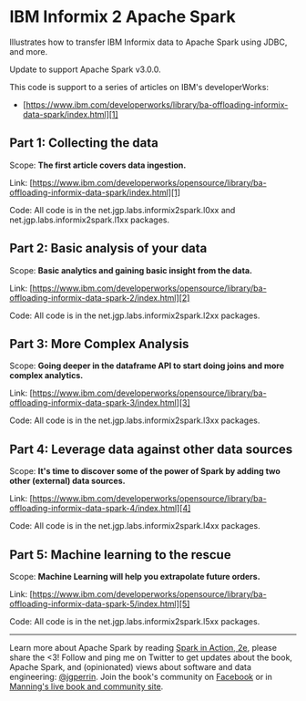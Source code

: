 # IBM Informix 2 Apache Spark

Illustrates how to transfer IBM Informix data to Apache Spark using JDBC, and more.

Update to support Apache Spark v3.0.0.

This code is support to a series of articles on IBM's developerWorks:
* [https://www.ibm.com/developerworks/library/ba-offloading-informix-data-spark/index.html][1]

## Part 1: Collecting the data

Scope:
**The first article covers data ingestion.**

Link: [https://www.ibm.com/developerworks/opensource/library/ba-offloading-informix-data-spark/index.html][1]

Code:
All code is in the net.jgp.labs.informix2spark.l0xx and net.jgp.labs.informix2spark.l1xx packages.

## Part 2: Basic analysis of your data

Scope:
**Basic analytics and gaining basic insight from the data.**

Link:
[https://www.ibm.com/developerworks/opensource/library/ba-offloading-informix-data-spark-2/index.html][2]

Code:
All code is in the net.jgp.labs.informix2spark.l2xx packages.

## Part 3: More Complex Analysis

Scope:
**Going deeper in the dataframe API to start doing joins and more complex analytics.**

Link:
[https://www.ibm.com/developerworks/opensource/library/ba-offloading-informix-data-spark-3/index.html][3]

Code:
All code is in the net.jgp.labs.informix2spark.l3xx packages.

## Part 4: Leverage data against other data sources

Scope:
**It's time to discover some of the power of Spark by adding two other (external) data sources.**

Link:
[https://www.ibm.com/developerworks/opensource/library/ba-offloading-informix-data-spark-4/index.html][4]

Code:
All code is in the net.jgp.labs.informix2spark.l4xx packages.

## Part 5: Machine learning to the rescue

Scope:
**Machine Learning will help you extrapolate future orders.**

Link:
[https://www.ibm.com/developerworks/opensource/library/ba-offloading-informix-data-spark-5/index.html][5]

Code:
All code is in the net.jgp.labs.informix2spark.l5xx packages.


[1]: https://www.ibm.com/developerworks/library/ba-offloading-informix-data-spark/index.html
[2]: https://www.ibm.com/developerworks/opensource/library/ba-offloading-informix-data-spark-2/index.html
[3]: https://www.ibm.com/developerworks/opensource/library/ba-offloading-informix-data-spark-3/index.html
[4]: https://www.ibm.com/developerworks/opensource/library/ba-offloading-informix-data-spark-4/index.html
[5]: https://www.ibm.com/developerworks/opensource/library/ba-offloading-informix-data-spark-5/index.html


---

Learn more about Apache Spark by reading [Spark in Action, 2e](http://jgp.net/sia), please share the <3!
Follow and ping me on Twitter to get updates about the book, Apache Spark, and (opinionated) views about software and data engineering: [@jgperrin](https://twitter.com/jgperrin). 
Join the book's community on [Facebook](https://www.facebook.com/SparkInAction/) or in [Manning's live book and community site](https://livebook.manning.com/#!/book/spark-in-action-second-edition?a_aid=jgp).
